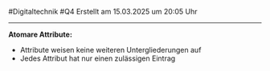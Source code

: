 #Digitaltechnik #Q4 Erstellt am 15.03.2025 um 20:05 Uhr

---

**Atomare Attribute:**
- Attribute weisen keine weiteren Untergliederungen auf
- Jedes Attribut hat nur einen zulässigen Eintrag
